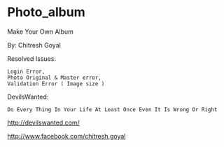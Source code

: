 Photo_album
===========

Make Your Own Album

By: Chitresh Goyal

Resolved Issues:

    Login Error,
    Photo Original & Master error,
    Validation Error ( Image size )
    
    
DevilsWanted:

    Do Every Thing In Your Life At Least Once Even It Is Wrong Or Right
    
    
http://devilswanted.com/

http://www.facebook.com/chitresh.goyal